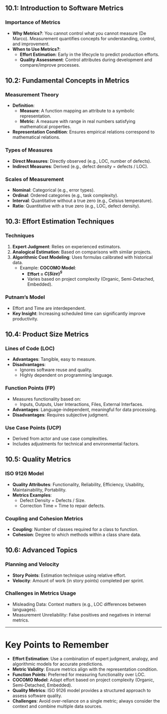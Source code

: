 ## 10.1: Introduction to Software Metrics

### Importance of Metrics

- **Why Metrics?**: You cannot control what you cannot measure (De Marco). Measurement quantifies concepts for understanding, control, and improvement.
- **When to Use Metrics?**:
  - **Effort Estimation**: Early in the lifecycle to predict production efforts.
  - **Quality Assessment**: Control attributes during development and compare/improve processes.

## 10.2: Fundamental Concepts in Metrics

### Measurement Theory

- **Definition**:
  - **Measure**: A function mapping an attribute to a symbolic representation.
  - **Metric**: A measure with range in real numbers satisfying mathematical properties.
- **Representation Condition**: Ensures empirical relations correspond to mathematical relations.

### Types of Measures

- **Direct Measures**: Directly observed (e.g., LOC, number of defects).
- **Indirect Measures**: Derived (e.g., defect density = defects / LOC).

### Scales of Measurement

- **Nominal**: Categorical (e.g., error types).
- **Ordinal**: Ordered categories (e.g., task complexity).
- **Interval**: Quantitative without a true zero (e.g., Celsius temperature).
- **Ratio**: Quantitative with a true zero (e.g., LOC, defect density).

## 10.3: Effort Estimation Techniques

### Techniques

1. **Expert Judgment**: Relies on experienced estimators.
2. **Analogical Estimation**: Based on comparisons with similar projects.
3. **Algorithmic Cost Modeling**: Uses formulas calibrated with historical data.
   - Example: **COCOMO Model**:
     - **Effort = $C  (Size)^S$**
     - Varies based on project complexity (Organic, Semi-Detached, Embedded).

### Putnam’s Model

- Effort and Time are interdependent.
- **Key Insight**: Increasing scheduled time can significantly improve productivity.

## 10.4: Product Size Metrics

### Lines of Code (LOC)

- **Advantages**: Tangible, easy to measure.
- **Disadvantages**:
  - Ignores software reuse and quality.
  - Highly dependent on programming language.

### Function Points (FP)

- Measures functionality based on:
  - Inputs, Outputs, User Interactions, Files, External Interfaces.
- **Advantages**: Language-independent, meaningful for data processing.
- **Disadvantages**: Requires subjective judgment.

### Use Case Points (UCP)

- Derived from actor and use case complexities.
- Includes adjustments for technical and environmental factors.

## 10.5: Quality Metrics

### ISO 9126 Model

- **Quality Attributes**: Functionality, Reliability, Efficiency, Usability, Maintainability, Portability.
- **Metrics Examples**:
  - Defect Density = Defects / Size.
  - Correction Time = Time to repair defects.

### Coupling and Cohesion Metrics

- **Coupling**: Number of classes required for a class to function.
- **Cohesion**: Degree to which methods within a class share data.

## 10.6: Advanced Topics

### Planning and Velocity

- **Story Points**: Estimation technique using relative effort.
- **Velocity**: Amount of work (in story points) completed per sprint.

### Challenges in Metrics Usage

- Misleading Data: Context matters (e.g., LOC differences between languages).
- Measurement Unreliability: False positives and negatives in internal metrics.

---

# Key Points to Remember

- **Effort Estimation**: Use a combination of expert judgment, analogy, and algorithmic models for accurate predictions.
- **Metric Validity**: Ensure metrics align with the representation condition.
- **Function Points**: Preferred for measuring functionality over LOC.
- **COCOMO Model**: Adapt effort based on project complexity (Organic, Semi-Detached, Embedded).
- **Quality Metrics**: ISO 9126 model provides a structured approach to assess software quality.
- **Challenges**: Avoid over-reliance on a single metric; always consider the context and combine multiple data sources.
